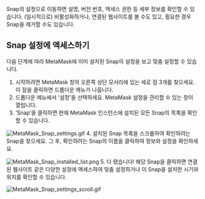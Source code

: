 Snap의 설정으로 이동하면 설명, 버전 번호, 액세스 권한 등 세부 정보를 확인할 수 있습니다. (일시적으로) 비활성화하거나, 연결된 웹사이트를 볼 수도 있고, 필요한 경우 Snap을 제거할 수도 있습니다.


Snap 설정에 액세스하기
--------------


다음 단계에 따라 MetaMask에 이미 설치된 Snap의 설정을 보고 맞춤 설정할 수 있습니다.


1. 시작하려면 MetaMask 창의 오른쪽 상단 모서리에 있는 세로 점 3개를 찾으세요. 이 점을 클릭하면 드롭다운 메뉴가 나옵니다.
2. 드롭다운 메뉴에서 '설정'을 선택하세요. MetaMask 설정을 관리할 수 있는 창이 열립니다.
3. ‘Snap’을 클릭하면 현재 MetaMask 인스턴스에 설치된 모든 Snap의 목록을 확인할 수 있습니다.


![MetaMask_Snap_settings.gif](https://support.metamask.io/hc/article_attachments/18378285433883)
4. 설치된 Snap 목록을 스크롤하여 확인하려는 Snap을 찾으세요. 그 후, 확인하려는 Snap의 이름을 클릭하여 정보와 설정을 확인하세요.


![MetaMask_Snap_installed_list.png](https://support.metamask.io/hc/article_attachments/18378316715547)
5. 다 됐습니다! 해당 Snap을 클릭하면 연결된 웹사이트 같은 다양한 설정에 액세스하여 맞춤 설정하거나 이 Snap을 설치한 시기와 위치를 확인할 수 있습니다.


![MetaMask_Snap_settings_scroll.gif](https://support.metamask.io/hc/article_attachments/18378285465627)
